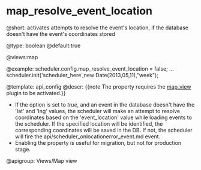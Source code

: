 map_resolve_event_location
=============

@short: activates attempts to resolve the event's location, if the database doesn't have  the event's coordinates stored
	

@type: boolean
@default:true

@views:map

@example:
scheduler.config.map_resolve_event_location = false;
...
scheduler.init('scheduler_here',new Date(2013,05,11),"week");

@template:	api_config
@descr:
{{note The property requires the [map_view](extensions_list.html#mapview) plugin to be activated.}}


- If the option is set to *true*, and an event in the database doesn't have the 'lat' and 'lng' values, the scheduler will make an attempt to resolve coordinates based on the
'event_location' value while loading events to the scheduler. If the specified location will
be identified, the corresponding coordinates will be saved in the DB. If not, the scheduler will fire the  api/scheduler_onlocationerror_event.md event.
- Enabling the property is useful for migration, but not for production stage.

@apigroup: Views/Map view
